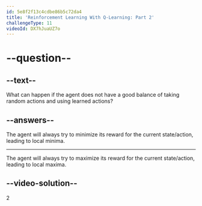 ```yaml
---
id: 5e8f2f13c4cdbe86b5c72da4
title: 'Reinforcement Learning With Q-Learning: Part 2'
challengeType: 11
videoId: DX7hJuaUZ7o
---
```


# --question--

## --text--

What can happen if the agent does not have a good balance of taking random actions and using learned actions?

## --answers--

The agent will always try to minimize its reward for the current state/action, leading to local minima.

---

The agent will always try to maximize its reward for the current state/action, leading to local maxima.

## --video-solution--

2

